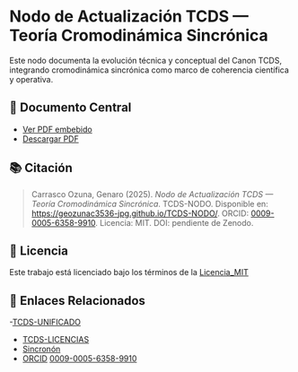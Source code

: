# Nodo de Actualización TCDS — Teoría Cromodinámica Sincrónica

Este nodo documenta la evolución técnica y conceptual del Canon TCDS, integrando cromodinámica sincrónica como marco de coherencia científica y operativa.

## 📄 Documento Central

- [Ver PDF embebido](docs/Nodo_de_investigaciones.pdf)
- [Descargar PDF](./tcds-nodo.pdf)

## 📚 Citación

> Carrasco Ozuna, Genaro (2025). *Nodo de Actualización TCDS — Teoría Cromodinámica Sincrónica*. TCDS-NODO. Disponible en: https://geozunac3536-jpg.github.io/TCDS-NODO/. ORCID: [0009-0005-6358-9910](https://orcid.org/0009-0005-6358-9910). Licencia: MIT. DOI: pendiente de Zenodo.

## 🔐 Licencia

Este trabajo está licenciado bajo los términos de la [Licencia_MIT](./LICENSE)

## 🔗 Enlaces Relacionados

-[TCDS-UNIFICADO](https://geozunac3536-jpg.github.io/TCDS-UNIFICADO)
- [TCDS-LICENCIAS](https://geozunac3536-jpg.github.io/TCDS-LICENCIAS/)
- [Sincronón](https://geozunac3536-jpg.github.io/SINCRONON/)
- [ORCID](https://orcid.org/0009-0005-6358-9910)
[0009-0005-6358-9910](https://orcid.org/0009-0005-6358-9910)
